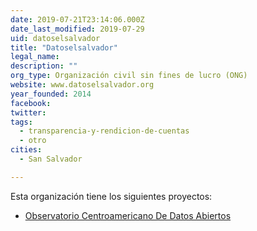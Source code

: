 ```yaml
---
date: 2019-07-21T23:14:06.000Z
date_last_modified: 2019-07-29
uid: datoselsalvador
title: "Datoselsalvador"
legal_name: 
description: ""
org_type: Organización civil sin fines de lucro (ONG)
website: www.datoselsalvador.org
year_founded: 2014
facebook: 
twitter: 
tags:
  - transparencia-y-rendicion-de-cuentas
  - otro
cities: 
  - San Salvador

---
```


Esta organización tiene los siguientes proyectos:

- [Observatorio Centroamericano De Datos Abiertos](/proyectos/observatorio-centroamericano-de-datos-abiertos)
